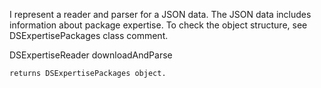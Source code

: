 I represent a reader and parser for a JSON data.
The JSON data includes information about package expertise.
To check the object structure, see DSExpertisePackages class comment.

DSExpertiseReader downloadAndParse

	returns DSExpertisePackages object.

